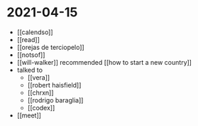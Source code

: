 # 2021-04-15

- [[calendso]]
- [[read]]
- [[orejas de terciopelo]]
- [[notsof]]
- [[will-walker]] recommended [[how to start a new country]]
- talked to
  - [[vera]]
  - [[robert haisfield]]
  - [[chrxn]]
  - [[rodrigo baraglia]]
  - [[codex]]
- [[meet]]
